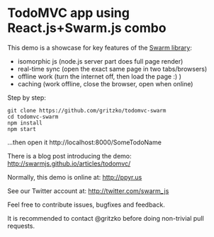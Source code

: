 # TodoMVC app using React.js+Swarm.js combo

This demo is a showcase for key features of the [Swarm
library](https://github.com/gritzko/swarm):

* isomorphic js (node.js server part does full page render)
* real-time sync (open the exact same page in two tabs/browsers)
* offline work (turn the internet off, then load the page :) )
* caching (work offline, close the browser, open when online)

Step by step: 

    git clone https://github.com/gritzko/todomvc-swarm
    cd todomvc-swarm
    npm install
    npm start

...then open it http://localhost:8000/SomeTodoName

There is a blog post introducing the demo:
    http://swarmjs.github.io/articles/todomvc/

Normally, this demo is online at:
    http://ppyr.us

See our Twitter account at:
    http://twitter.com/swarm_js

Feel free to contribute issues, bugfixes and feedback.

It is recommended to contact @gritzko before doing non-trivial
pull requests.
